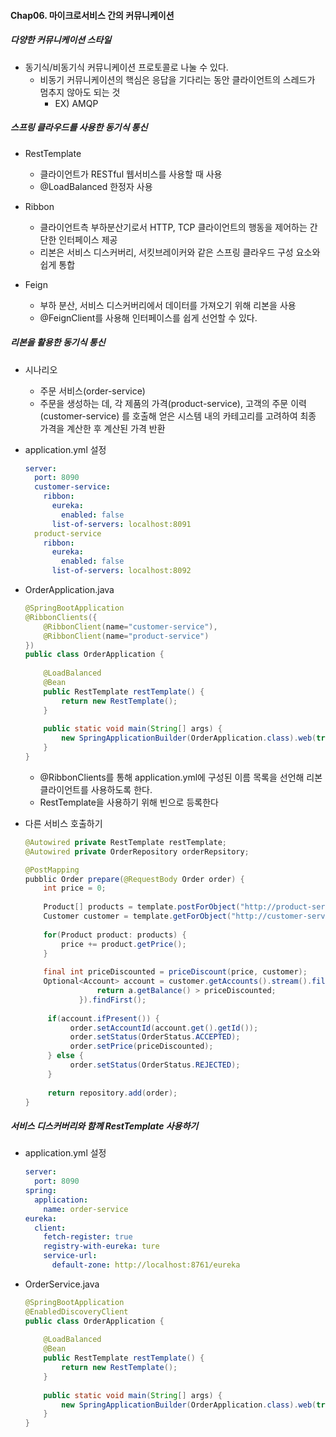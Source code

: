 #### Chap06. 마이크로서비스 간의 커뮤니케이션

##### 다양한 커뮤니케이션 스타일

- 동기식/비동기식 커뮤니케이션 프로토콜로 나눌 수 있다.
  - 비동기 커뮤니케이션의 핵심은 응답을 기다리는 동안 클라이언트의 스레드가 멈추지 않아도 되는 것
    - EX) AMQP

##### 스프링 클라우드를 사용한 동기식 통신

- RestTemplate
  - 클라이언트가 RESTful 웹서비스를 사용할 때 사용
  - @LoadBalanced 한정자 사용

- Ribbon
  - 클라이언트측 부하분산기로서 HTTP, TCP 클라이언트의 행동을 제어하는 간단한 인터페이스 제공
  - 리본은 서비스 디스커버리, 서킷브레이커와 같은 스프링 클라우드 구성 요소와 쉽게 통합

- Feign
  - 부하 분산, 서비스 디스커버리에서 데이터를 가져오기 위해 리본을 사용
  - @FeignClient를 사용해 인터페이스를 쉽게 선언할 수 있다.

##### 리본을 활용한 동기식 통신

- 시나리오
  - 주문 서비스(order-service)
  - 주문을 생성하는 데, 각 제품의 가격(product-service), 고객의 주문 이력(customer-service) 를 호출해 얻은 시스템 내의 카테고리를 고려하여 최종 가격을 계산한 후 계산된 가격 반환

- application.yml 설정
  ```yml
  server:
    port: 8090
    customer-service:
      ribbon:
        eureka:
          enabled: false
        list-of-servers: localhost:8091
    product-service
      ribbon:
        eureka:
          enabled: false
        list-of-servers: localhost:8092
  ```
  
- OrderApplication.java
  ```java
  @SpringBootApplication
  @RibbonClients({
      @RibbonClient(name="customer-service"),
      @RibbonClient(name="product-service")
  })
  public class OrderApplication {
      
      @LoadBalanced
      @Bean
      public RestTemplate restTemplate() {
          return new RestTemplate();
      }
      
      public static void main(String[] args) {
          new SpringApplicationBuilder(OrderApplication.class).web(true).run(args);
      }
  }
  ```
  - @RibbonClients를 통해 application.yml에 구성된 이름 목록을 선언해 리본 클라이언트를 사용하도록 한다.
  - RestTemplate을 사용하기 위해 빈으로 등록한다

- 다른 서비스 호출하기
  ```java
  @Autowired private RestTemplate restTemplate;
  @Autowired private OrderRepository orderRepsitory;
  
  @PostMapping
  pubblic Order prepare(@RequestBody Order order) {
      int price = 0;
      
      Product[] products = template.postForObject("http://product-service/ids", order.getProductIds(), Product.class);
      Customer customer = template.getForObject("http://customer-service/withAccounts/{id}", Customer.class, order.getCustomerId());
      
      for(Product product: products) {
          price += product.getPrice();
      }
      
      final int priceDiscounted = priceDiscount(price, customer);
      Optional<Account> account = customer.getAccounts().stream().filter({ a -> 
                  return a.getBalance() > priceDiscounted;
              }).findFirst();
              
       if(account.ifPresent()) {
            order.setAccountId(account.get().getId());
            order.setStatus(OrderStatus.ACCEPTED);
            order.setPrice(priceDiscounted);
       } else {
            order.setStatus(OrderStatus.REJECTED);
       }
       
       return repository.add(order);
  }
  ```
  
##### 서비스 디스커버리와 함께 RestTemplate 사용하기

- application.yml 설정
  ```yml
  server:
    port: 8090
  spring:
    application:
      name: order-service
  eureka:
    client:
      fetch-register: true
      registry-with-eureka: ture
      service-url:
        default-zone: http://localhost:8761/eureka
  ```

- OrderService.java
  ```java
  @SpringBootApplication
  @EnabledDiscoveryClient
  public class OrderApplication {
      
      @LoadBalanced
      @Bean
      public RestTemplate restTemplate() {
          return new RestTemplate();
      }
      
      public static void main(String[] args) {
          new SpringApplicationBuilder(OrderApplication.class).web(true).run(args);
      }
  }
  ```
